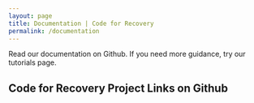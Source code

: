 ```yaml
---
layout: page
title: Documentation | Code for Recovery
permalink: /documentation
---
```


Read our documentation on Github. If you need more guidance, try our tutorials page.

## Code for Recovery Project Links on Github
